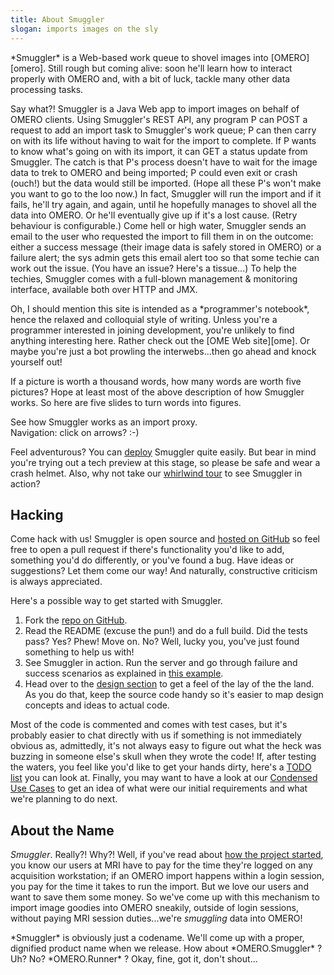 ```yaml
---
title: About Smuggler
slogan: imports images on the sly
---
```


<p class="intro">
*Smuggler* is a Web-based work queue to shovel images into
[OMERO][omero]. Still rough but coming alive: soon he'll learn how to interact
properly with OMERO and, with a bit of luck, tackle many other data processing
tasks.
</p>

Say what?! Smuggler is a Java Web app to import images on behalf of OMERO
clients.
Using Smuggler's REST API, any program P can POST a request to add an import
task to Smuggler's work queue; P can then carry on with its life without having
to wait for the import to complete. If P wants to know what's going on with its
import, it can GET a status update from Smuggler. The catch is that P's process
doesn't have to wait for the image data to trek to OMERO and being imported;
P could even exit or crash (ouch!) but the data would still be imported.
(Hope all these P's won't make you want to go to the loo now.) 
In fact, Smuggler will run the import and if it fails, he'll try again, and
again, until he hopefully manages to shovel all the data into OMERO. Or he'll
eventually give up if it's a lost cause. (Retry behaviour is configurable.)
Come hell or high water, Smuggler sends an email to the user who requested
the import to fill them in on the outcome: either a success message (their
image data is safely stored in OMERO) or a failure alert; the sys admin gets
this email alert too so that some techie can work out the issue.
(You have an issue? Here's a tissue...)
To help the techies, Smuggler comes with a full-blown management &amp;
monitoring interface, available both over HTTP and JMX.

<p class="pull-quote">
Oh, I should mention this site is intended as a *programmer's notebook*,
hence the relaxed and colloquial style of writing.
Unless you're a programmer interested in joining development, you're unlikely
to find anything interesting here. Rather check out the [OME Web site][ome].
Or maybe you're just a bot prowling the interwebs...then go ahead and knock
yourself out!
</p>

If a picture is worth a thousand words, how many words are worth five
pictures? Hope at least most of the above description of how Smuggler
works. So here are five slides to turn words into figures.

<div class="diagram" id="smugs-as-proxy" src="examples/smugs-as-proxy/1.svg">
See how Smuggler works as an import proxy.<br/>
Navigation: click on arrows? :-)</div>

Feel adventurous? You can [deploy][deployment] Smuggler quite easily. But
bear in mind you're trying out a tech preview at this stage, so please be
safe and wear a crash helmet.
Also, why not take our [whirlwind tour][whirlwind-tour] to see Smuggler
in action?


Hacking
-------
Come hack with us! Smuggler is open source and [hosted on GitHub][smuggler-git]
so feel free to open a pull request if there's functionality you'd like to
add, something you'd do differently, or you've found a bug. Have ideas or
suggestions? Let them come our way! And naturally, constructive criticism
is always appreciated.

Here's a possible way to get started with Smuggler.

1. Fork the [repo on GitHub][smuggler-git].
2. Read the README (excuse the pun!) and do a full build. Did the tests pass?
Yes? Phew! Move on. No? Well, lucky you, you've just found something to help
us with! 
3. See Smuggler in action. Run the server and go through failure and success
scenarios as explained in [this example][whirlwind-tour].
4. Head over to the [design section][design] to get a feel of the lay of the
the land. As you do that, keep the source code handy so it's easier to map
design concepts and ideas to actual code.

Most of the code is commented and comes with test cases, but it's probably
easier to chat directly with us if something is not immediately obvious as,
admittedly, it's not always easy to figure out what the heck was buzzing in
someone else's skull when they wrote the code! If, after testing the waters,
you feel like you'd like to get your hands dirty, here's a [TODO list][smuggler-todo]
you can look at.
Finally, you may want to have a look at our [Condensed Use Cases][use-cases]
to get an idea of what were our initial requirements and what we're planning
to do next.


About the Name
--------------
*Smuggler*. Really?! Why?! Well, if you've read about [how the project
started][use-cases-history-section], you know our users at MRI have to pay
for the time they're logged on any acquisition workstation; if an OMERO import
happens within a login session, you pay for the time it takes to run the import.
But we love our users and want to save them some money. So we've come up with
this mechanism to import image goodies into OMERO sneakily, outside of login
sessions, without paying MRI session duties...we're *smuggling* data
into OMERO!

<p class="side-note">
*Smuggler* is obviously just a codename. We'll come up with a proper,
dignified product name when we release. How about *OMERO.Smuggler* ?
Uh? No? *OMERO.Runner* ? Okay, fine, got it, don't shout...
</p>




[deployment]: deployment/index.html
    "Deployment"
[design]: design/index.html
  "Design"
[ome]: http://www.openmicroscopy.org/
  "OME Home"
[omero]: http://www.openmicroscopy.org/site/products/omero
  "OMERO Home"
[smuggler-git]: https://github.com/c0c0n3/ome-smuggler
  "Smuggler on GitHub"
[smuggler-todo]: https://github.com/c0c0n3/ome-smuggler/blob/master/TODO.md
  "Smuggler's TODO List"  
[use-cases]: /content/use-cases/index.html
  "Condensed Use Cases"
[use-cases-history-section]: /content/use-cases/index.html#a-little-bit-of-history
  "Condensed Use Cases - A Little Bit of History"
[whirlwind-tour]: examples/whirlwind-tour.html
  "Whirlwind Tour of Smuggler"
